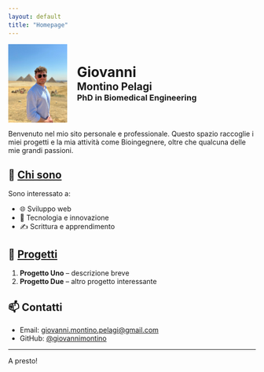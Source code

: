 ```yaml
---
layout: default
title: "Homepage"
---
```


<div style="display: flex; align-items: center;">
<img src="photos/homepage.jpg" alt="Foto Homepage" style="width: 120px; margin-right: 20px;">
  <div>
    <h1 style="margin: 0;">Giovanni</h1>
    <h2 style="margin: 0;">Montino Pelagi</h2>
    <h3 style="margin: 0;">PhD in Biomedical Engineering</h3>
  </div>
</div>


Benvenuto nel mio sito personale e professionale. Questo spazio raccoglie i miei progetti e la mia attività come Bioingegnere, oltre che qualcuna delle mie grandi passioni.

## 🧠 [Chi sono](/about/)

Sono interessato a:
- 🌐 Sviluppo web
- 🧪 Tecnologia e innovazione
- ✍️ Scrittura e apprendimento

## 📁 [Progetti](/projects/)

1. **Progetto Uno** – descrizione breve
2. **Progetto Due** – altro progetto interessante

## 📫 Contatti

- Email: [giovanni.montino.pelagi@gmail.com](mailto:giovanni.montino.pelagi@gmail.com)
- GitHub: [@giovannimontino](https://github.com/giovannimontino)

---

A presto!
